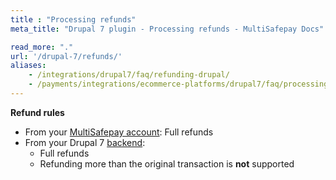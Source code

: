 ```yaml
---
title : "Processing refunds"
meta_title: "Drupal 7 plugin - Processing refunds - MultiSafepay Docs"

read_more: "."
url: '/drupal-7/refunds/'
aliases: 
    - /integrations/drupal7/faq/refunding-drupal/
    - /payments/integrations/ecommerce-platforms/drupal7/faq/processing-refunds/
---
```

**Refund rules**  

- From your [MultiSafepay account](/refunds/full-partial/): Full refunds 
- From your Drupal 7 [backend](/glossaries/multisafepay-glossary/#backend):  
    - Full refunds 
    - Refunding more than the original transaction is **not** supported
